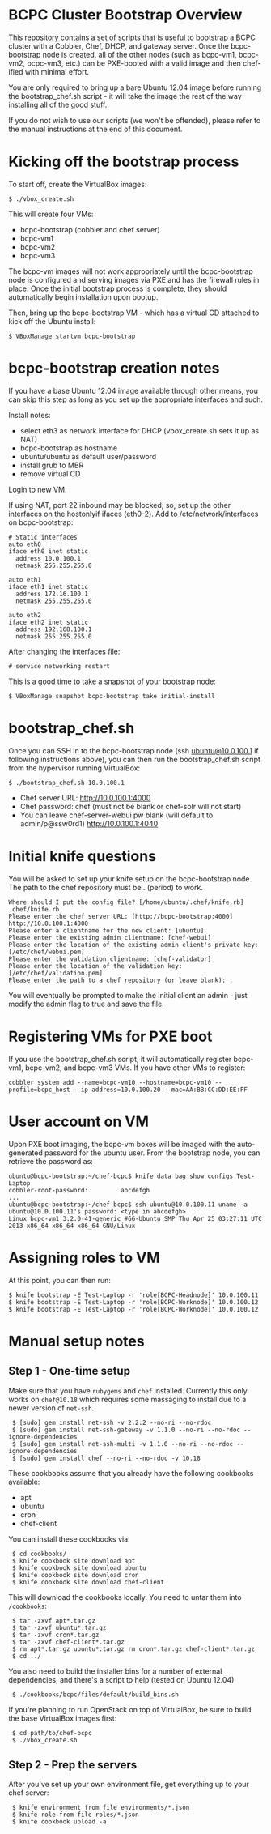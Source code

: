 BCPC Cluster Bootstrap Overview
===============================

This repository contains a set of scripts that is useful to bootstrap a BCPC
cluster with a Cobbler, Chef, DHCP, and gateway server.  Once the
bcpc-bootstrap node is created, all of the other nodes (such as bcpc-vm1,
bcpc-vm2, bcpc-vm3, etc.) can be PXE-booted with a valid image and then
chef-ified with minimal effort.

You are only required to bring up a bare Ubuntu 12.04 image before running the
bootstrap_chef.sh script - it will take the image the rest of the way
installing all of the good stuff.

If you do not wish to use our scripts (we won't be offended), please refer to
the manual instructions at the end of this document.

Kicking off the bootstrap process
=================================

To start off, create the VirtualBox images:

```
$ ./vbox_create.sh
```

This will create four VMs:
- bcpc-bootstrap (cobbler and chef server)
- bcpc-vm1
- bcpc-vm2
- bcpc-vm3

The bcpc-vm images will not work appropriately until the bcpc-bootstrap node is
configured and serving images via PXE and has the firewall rules in place.
Once the initial bootstrap process is complete, they should automatically begin
installation upon bootup.

Then, bring up the bcpc-bootstrap VM - which has a virtual CD attached to
kick off the Ubuntu install:

```
$ VBoxManage startvm bcpc-bootstrap
```

bcpc-bootstrap creation notes
=============================

If you have a base Ubuntu 12.04 image available through other means, you can
skip this step as long as you set up the appropriate interfaces and such.

Install notes:

- select eth3 as network interface for DHCP (vbox_create.sh sets it up as NAT)
- bcpc-bootstrap as hostname
- ubuntu/ubuntu as default user/password
- install grub to MBR
- remove virtual CD

Login to new VM.

If using NAT, port 22 inbound may be blocked; so, set up the other interfaces
on the hostonlyif ifaces (eth0-2).  Add to /etc/network/interfaces on
bcpc-bootstrap:

```
# Static interfaces
auto eth0
iface eth0 inet static
  address 10.0.100.1
  netmask 255.255.255.0

auto eth1
iface eth1 inet static
  address 172.16.100.1
  netmask 255.255.255.0

auto eth2
iface eth2 inet static
  address 192.168.100.1
  netmask 255.255.255.0
```

After changing the interfaces file:

```
# service networking restart
```

This is a good time to take a snapshot of your bootstrap node:

```
$ VBoxManage snapshot bcpc-bootstrap take initial-install
```

bootstrap_chef.sh
=================

Once you can SSH in to the bcpc-bootstrap node (ssh ubuntu@10.0.100.1 if
following instructions above), you can then run the bootstrap_chef.sh script
from the hypervisor running VirtualBox:

```
$ ./bootstrap_chef.sh 10.0.100.1
```

- Chef server URL: http://10.0.100.1:4000
- Chef password: chef (must not be blank or chef-solr will not start)
- You can leave chef-server-webui pw blank (will default to admin/p@ssw0rd1)
  http://10.0.100.1:4040

Initial knife questions
=======================

You will be asked to set up your knife setup on the bcpc-bootstrap node.
The path to the chef repository must be . (period) to work.

```
Where should I put the config file? [/home/ubuntu/.chef/knife.rb] .chef/knife.rb
Please enter the chef server URL: [http://bcpc-bootstrap:4000] http://10.0.100.1:4000
Please enter a clientname for the new client: [ubuntu] 
Please enter the existing admin clientname: [chef-webui] 
Please enter the location of the existing admin client's private key: [/etc/chef/webui.pem] 
Please enter the validation clientname: [chef-validator] 
Please enter the location of the validation key: [/etc/chef/validation.pem] 
Please enter the path to a chef repository (or leave blank): .
```

You will eventually be prompted to make the initial client an admin - just
modify the admin flag to true and save the file.

Registering VMs for PXE boot
============================

If you use the bootstrap_chef.sh script, it will automatically register
bcpc-vm1, bcpc-vm2, and bcpc-vm3 VMs.  If you have other VMs to register:

```
cobbler system add --name=bcpc-vm10 --hostname=bcpc-vm10 --profile=bcpc_host --ip-address=10.0.100.20 --mac=AA:BB:CC:DD:EE:FF
```

User account on VM
==================

Upon PXE boot imaging, the bcpc-vm boxes will be imaged with the auto-generated
password for the ubuntu user.  From the bootstrap node, you can retrieve the
password as:

```
ubuntu@bcpc-bootstrap:~/chef-bcpc$ knife data bag show configs Test-Laptop
cobbler-root-password:         abcdefgh
...
ubuntu@bcpc-bootstrap:~/chef-bcpc$ ssh ubuntu@10.0.100.11 uname -a
ubuntu@10.0.100.11's password: <type in abcdefgh>
Linux bcpc-vm1 3.2.0-41-generic #66-Ubuntu SMP Thu Apr 25 03:27:11 UTC 2013 x86_64 x86_64 x86_64 GNU/Linux
```

Assigning roles to VM
=====================

At this point, you can then run:
```
$ knife bootstrap -E Test-Laptop -r 'role[BCPC-Headnode]' 10.0.100.11
$ knife bootstrap -E Test-Laptop -r 'role[BCPC-Worknode]' 10.0.100.12
$ knife bootstrap -E Test-Laptop -r 'role[BCPC-Worknode]' 10.0.100.12
```

Manual setup notes
==================

Step 1 - One-time setup
----------------------

Make sure that you have `rubygems` and `chef` installed. Currently this only works on `chef@10.18` which requires some massaging to install due to a newer version of `net-ssh`.

```
 $ [sudo] gem install net-ssh -v 2.2.2 --no-ri --no-rdoc
 $ [sudo] gem install net-ssh-gateway -v 1.1.0 --no-ri --no-rdoc --ignore-dependencies
 $ [sudo] gem install net-ssh-multi -v 1.1.0 --no-ri --no-rdoc --ignore-dependencies
 $ [sudo] gem install chef --no-ri --no-rdoc -v 10.18
```

These cookbooks assume that you already have the following cookbooks
available:
 - apt
 - ubuntu
 - cron
 - chef-client

You can install these cookbooks via:

```
 $ cd cookbooks/
 $ knife cookbook site download apt  
 $ knife cookbook site download ubuntu  
 $ knife cookbook site download cron
 $ knife cookbook site download chef-client  
```

This will download the cookbooks locally. You need to untar them into `/cookbooks`:

```
 $ tar -zxvf apt*.tar.gz
 $ tar -zxvf ubuntu*.tar.gz
 $ tar -zxvf cron*.tar.gz
 $ tar -zxvf chef-client*.tar.gz
 $ rm apt*.tar.gz ubuntu*.tar.gz rm cron*.tar.gz chef-client*.tar.gz
 $ cd ../
```

You also need to build the installer bins for a number of external
dependencies, and there's a script to help (tested on Ubuntu 12.04)

```
 $ ./cookbooks/bcpc/files/default/build_bins.sh
```

If you're planning to run OpenStack on top of VirtualBox, be sure to build the base VirtualBox images first:

```
 $ cd path/to/chef-bcpc
 $ ./vbox_create.sh
```

Step 2 - Prep the servers
----------------------

After you've set up your own environment file, get everything up to your
chef server:

```
 $ knife environment from file environments/*.json  
 $ knife role from file roles/*.json  
 $ knife cookbook upload -a
```

